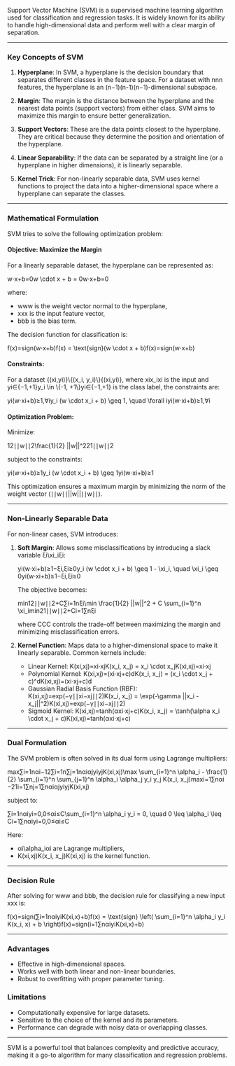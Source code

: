 Support Vector Machine (SVM) is a supervised machine learning algorithm used for classification and regression tasks. It is widely known for its ability to handle high-dimensional data and perform well with a clear margin of separation.

* * *

### **Key Concepts of SVM**

1.  **Hyperplane**: In SVM, a hyperplane is the decision boundary that separates different classes in the feature space. For a dataset with nnn features, the hyperplane is an (n−1)(n-1)(n−1)\-dimensional subspace.
    
2.  **Margin**: The margin is the distance between the hyperplane and the nearest data points (support vectors) from either class. SVM aims to maximize this margin to ensure better generalization.
    
3.  **Support Vectors**: These are the data points closest to the hyperplane. They are critical because they determine the position and orientation of the hyperplane.
    
4.  **Linear Separability**: If the data can be separated by a straight line (or a hyperplane in higher dimensions), it is linearly separable.
    
5.  **Kernel Trick**: For non-linearly separable data, SVM uses kernel functions to project the data into a higher-dimensional space where a hyperplane can separate the classes.
    

* * *

### **Mathematical Formulation**

SVM tries to solve the following optimization problem:

#### **Objective: Maximize the Margin**

For a linearly separable dataset, the hyperplane can be represented as:

w⋅x+b\=0w \\cdot x + b = 0w⋅x+b\=0

where:

*   www is the weight vector normal to the hyperplane,
*   xxx is the input feature vector,
*   bbb is the bias term.

The decision function for classification is:

f(x)\=sign(w⋅x+b)f(x) = \\text{sign}(w \\cdot x + b)f(x)\=sign(w⋅x+b)

#### **Constraints**:

For a dataset {(xi,yi)}\\{(x\_i, y\_i)\\}{(xi​,yi​)}, where xix\_ixi​ is the input and yi∈{−1,+1}y\_i \\in \\{-1, +1\\}yi​∈{−1,+1} is the class label, the constraints are:

yi(w⋅xi+b)≥1,∀iy\_i (w \\cdot x\_i + b) \\geq 1, \\quad \\forall iyi​(w⋅xi​+b)≥1,∀i

#### **Optimization Problem**:

Minimize:

12∣∣w∣∣2\\frac{1}{2} ||w||^221​∣∣w∣∣2

subject to the constraints:

yi(w⋅xi+b)≥1y\_i (w \\cdot x\_i + b) \\geq 1yi​(w⋅xi​+b)≥1

This optimization ensures a maximum margin by minimizing the norm of the weight vector (∣∣w∣∣||w||∣∣w∣∣).

* * *

### **Non-Linearly Separable Data**

For non-linear cases, SVM introduces:

1.  **Soft Margin**: Allows some misclassifications by introducing a slack variable ξi\\xi\_iξi​:
    
    yi(w⋅xi+b)≥1−ξi,ξi≥0y\_i (w \\cdot x\_i + b) \\geq 1 - \\xi\_i, \\quad \\xi\_i \\geq 0yi​(w⋅xi​+b)≥1−ξi​,ξi​≥0
    
    The objective becomes:
    
    min⁡12∣∣w∣∣2+C∑i\=1nξi\\min \\frac{1}{2} ||w||^2 + C \\sum\_{i=1}^n \\xi\_imin21​∣∣w∣∣2+Ci\=1∑n​ξi​
    
    where CCC controls the trade-off between maximizing the margin and minimizing misclassification errors.
    
2.  **Kernel Function**: Maps data to a higher-dimensional space to make it linearly separable. Common kernels include:
    
    *   Linear Kernel: K(xi,xj)\=xi⋅xjK(x\_i, x\_j) = x\_i \\cdot x\_jK(xi​,xj​)\=xi​⋅xj​
    *   Polynomial Kernel: K(xi,xj)\=(xi⋅xj+c)dK(x\_i, x\_j) = (x\_i \\cdot x\_j + c)^dK(xi​,xj​)\=(xi​⋅xj​+c)d
    *   Gaussian Radial Basis Function (RBF): K(xi,xj)\=exp⁡(−γ∣∣xi−xj∣∣2)K(x\_i, x\_j) = \\exp(-\\gamma ||x\_i - x\_j||^2)K(xi​,xj​)\=exp(−γ∣∣xi​−xj​∣∣2)
    *   Sigmoid Kernel: K(xi,xj)\=tanh⁡(αxi⋅xj+c)K(x\_i, x\_j) = \\tanh(\\alpha x\_i \\cdot x\_j + c)K(xi​,xj​)\=tanh(αxi​⋅xj​+c)

* * *

### **Dual Formulation**

The SVM problem is often solved in its dual form using Lagrange multipliers:

max⁡∑i\=1nαi−12∑i\=1n∑j\=1nαiαjyiyjK(xi,xj)\\max \\sum\_{i=1}^n \\alpha\_i - \\frac{1}{2} \\sum\_{i=1}^n \\sum\_{j=1}^n \\alpha\_i \\alpha\_j y\_i y\_j K(x\_i, x\_j)maxi\=1∑n​αi​−21​i\=1∑n​j\=1∑n​αi​αj​yi​yj​K(xi​,xj​)

subject to:

∑i\=1nαiyi\=0,0≤αi≤C\\sum\_{i=1}^n \\alpha\_i y\_i = 0, \\quad 0 \\leq \\alpha\_i \\leq Ci\=1∑n​αi​yi​\=0,0≤αi​≤C

Here:

*   αi\\alpha\_iαi​ are Lagrange multipliers,
*   K(xi,xj)K(x\_i, x\_j)K(xi​,xj​) is the kernel function.

* * *

### **Decision Rule**

After solving for www and bbb, the decision rule for classifying a new input xxx is:

f(x)\=sign(∑i\=1nαiyiK(xi,x)+b)f(x) = \\text{sign} \\left( \\sum\_{i=1}^n \\alpha\_i y\_i K(x\_i, x) + b \\right)f(x)\=sign(i\=1∑n​αi​yi​K(xi​,x)+b)

* * *

### **Advantages**

*   Effective in high-dimensional spaces.
*   Works well with both linear and non-linear boundaries.
*   Robust to overfitting with proper parameter tuning.

### **Limitations**

*   Computationally expensive for large datasets.
*   Sensitive to the choice of the kernel and its parameters.
*   Performance can degrade with noisy data or overlapping classes.

* * *

SVM is a powerful tool that balances complexity and predictive accuracy, making it a go-to algorithm for many classification and regression problems.